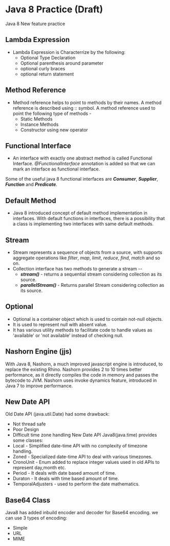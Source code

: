# Java 8 Practice (Draft)
Java 8 New feature practice

## Lambda Expression
 - Lambda Expression is Characterrize by the following:
   - Optional Type Declaration
   - Optional parenthesis around parameter
   - optional curly braces
   - optional return statement

## Method Reference
 - Method reference helps to point to methods by their names. A method reference is described using :: symbol.
 A method reference used to point the following type of methods - 
   - Static Methods 
   - Instance Methods
   - Constructor using new operator

## Functional Interface
 - An interface with exactly one abstract method is called Functional Interface. _@FunctionalInterface_ annotation is added so that we can mark an interface as functional interface.
 
Some of the useful java 8 functional interfaces are _**Consumer**_, _**Supplier**_, _**Function**_ and _**Predicate**_.

## Default Method
 - Java 8 introduced concept of default method implementation in interfaces. With default functions in interfaces, there is a possibility that a class is implementing two interfaces with same default methods.

## Stream
 - Stream represents a sequence of objects from a source, with supports aggregate operations like _filter_, _map_, _limit_, _reduce_, _find_, _match_ and so on.
 - Collection interface has two methods to generate a stream --
 	- _**stream()**_ - returns a sequential stream considering collection as its source.
 	- _**parallelStream()**_ - Returns  parallel Stream considering collection as its source.
 	
## Optional
 - Optional is a container object which is used to contain not-null objects. 
 - It is used to represent null with absent value. 
 - It has various utility methods to facilitate code to handle values as 'available' or 'not available' instead of checking null.

## Nashorn Engine (jjs)
 With Java 8, Nashorn, a much improved javascript engine is introduced, to replace the existing Rhino. Nashorn provides 2 to 10 times better performance, as it directly compiles the code in memory and passes the bytecode to JVM. Nashorn uses invoke dynamics feature, introduced in Java 7 to improve performance.

## New Date API
Old Date API (java.util.Date) had some drawback:
 - Not thread safe
 - Poor Design
 - Difficult time zone handling
New Date API Java8(java.time) provides some classes:
 - Local - Simplified date-time API with no complexity of timezone handling.
 - Zoned - Specialized date-time API to deal with various timezones.
 - CronoUnit - Enum added to replace integer values used in old APIs to represent day,month etc.
 - Period - It deals with date based amount of time.
 - Duraton - It deals with time based amount of time.
 - TemporalAdjusters - used to perform the date mathematics.
 
## Base64 Class
Java8 has added inbuild encoder and decoder for Base64 encoding. we can use 3 types of encoding:
 - Simple 
 - URL  
 - MIME
